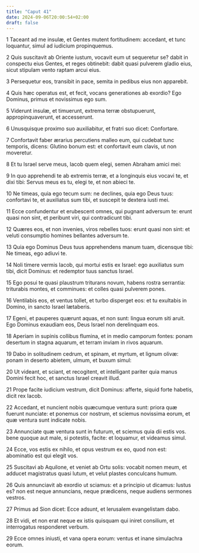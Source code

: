 ```yaml
---
title: "Caput 41"
date: 2024-09-06T20:00:54+02:00
draft: false
---
```



1 Taceant ad me insulæ, et Gentes mutent fortitudinem: accedant, et tunc loquantur, simul ad iudicium propinquemus.

2 Quis suscitavit ab Oriente iustum, vocavit eum ut sequeretur se? dabit in conspectu eius Gentes, et reges obtinebit: dabit quasi pulverem gladio eius, sicut stipulam vento raptam arcui eius.

3 Persequetur eos, transibit in pace, semita in pedibus eius non apparebit.

4 Quis hæc operatus est, et fecit, vocans generationes ab exordio? Ego Dominus, primus et novissimus ego sum.

5 Viderunt insulæ, et timuerunt, extrema terræ obstupuerunt, appropinquaverunt, et accesserunt.

6 Unusquisque proximo suo auxiliabitur, et fratri suo dicet: Confortare.

7 Confortavit faber ærarius percutiens malleo eum, qui cudebat tunc temporis, dicens: Glutino bonum est: et confortavit eum clavis, ut non moveretur.

8 Et tu Israel serve meus, Iacob quem elegi, semen Abraham amici mei:

9 In quo apprehendi te ab extremis terræ, et a longinquis eius vocavi te, et dixi tibi: Servus meus es tu, elegi te, et non abieci te.

10 Ne timeas, quia ego tecum sum: ne declines, quia ego Deus tuus: confortavi te, et auxiliatus sum tibi, et suscepit te dextera iusti mei.

11 Ecce confundentur et erubescent omnes, qui pugnant adversum te: erunt quasi non sint, et peribunt viri, qui contradicunt tibi.

12 Quæres eos, et non invenies, viros rebelles tuos: erunt quasi non sint: et veluti consumptio homines bellantes adversum te.

13 Quia ego Dominus Deus tuus apprehendens manum tuam, dicensque tibi: Ne timeas, ego adiuvi te.

14 Noli timere vermis Iacob, qui mortui estis ex Israel: ego auxiliatus sum tibi, dicit Dominus: et redemptor tuus sanctus Israel.

15 Ego posui te quasi plaustrum triturans novum, habens rostra serrantia: triturabis montes, et comminues: et colles quasi pulverem pones.

16 Ventilabis eos, et ventus tollet, et turbo disperget eos: et tu exultabis in Domino, in sancto Israel lætaberis.

17 Egeni, et pauperes quærunt aquas, et non sunt: lingua eorum siti aruit. Ego Dominus exaudiam eos, Deus Israel non derelinquam eos.

18 Aperiam in supinis collibus flumina, et in medio camporum fontes: ponam desertum in stagna aquarum, et terram inviam in rivos aquarum.

19 Dabo in solitudinem cedrum, et spinam, et myrtum, et lignum olivæ: ponam in deserto abietem, ulmum, et buxum simul:

20 Ut videant, et sciant, et recogitent, et intelligant pariter quia manus Domini fecit hoc, et sanctus Israel creavit illud.

21 Prope facite iudicium vestrum, dicit Dominus: afferte, siquid forte habetis, dicit rex Iacob.

22 Accedant, et nuncient nobis quæcumque ventura sunt: priora quæ fuerunt nunciate: et ponemus cor nostrum, et sciemus novissima eorum, et quæ ventura sunt indicate nobis.

23 Annunciate quæ ventura sunt in futurum, et sciemus quia dii estis vos. bene quoque aut male, si potestis, facite: et loquamur, et videamus simul.

24 Ecce, vos estis ex nihilo, et opus vestrum ex eo, quod non est: abominatio est qui elegit vos.

25 Suscitavi ab Aquilone, et veniet ab Ortu solis: vocabit nomen meum, et adducet magistratus quasi lutum, et velut plastes conculcans humum.

26 Quis annunciavit ab exordio ut sciamus: et a principio ut dicamus: Iustus es? non est neque annuncians, neque prædicens, neque audiens sermones vestros.

27 Primus ad Sion dicet: Ecce adsunt, et Ierusalem evangelistam dabo.

28 Et vidi, et non erat neque ex istis quisquam qui iniret consilium, et interrogatus responderet verbum.

29 Ecce omnes iniusti, et vana opera eorum: ventus et inane simulachra eorum.

